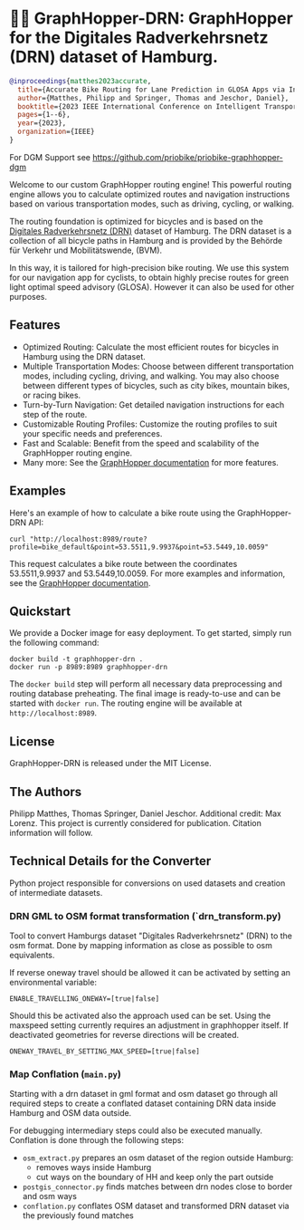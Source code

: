 # 🚴‍♂️ GraphHopper-DRN: GraphHopper for the Digitales Radverkehrsnetz (DRN) dataset of Hamburg.

```bibtex
@inproceedings{matthes2023accurate,
  title={Accurate Bike Routing for Lane Prediction in GLOSA Apps via Infrastructure Reference Models},
  author={Matthes, Philipp and Springer, Thomas and Jeschor, Daniel},
  booktitle={2023 IEEE International Conference on Intelligent Transportation Systems (ITSC)},
  pages={1--6},
  year={2023},
  organization={IEEE}
}
```

For DGM Support see https://github.com/priobike/priobike-graphhopper-dgm

Welcome to our custom GraphHopper routing engine! This powerful routing engine allows you to calculate optimized routes and navigation instructions based on various transportation modes, such as driving, cycling, or walking. 

The routing foundation is optimized for bicycles and is based on the [Digitales Radverkehrsnetz (DRN)](https://metaver.de/trefferanzeige?docuuid=EA847D9F-6403-4B75-BCDB-73F831F960C7) dataset of Hamburg. The DRN dataset is a collection of all bicycle paths in Hamburg and is provided by the Behörde für Verkehr und Mobilitätswende, (BVM).

In this way, it is tailored for high-precision bike routing. We use this system for our navigation app for cyclists, to obtain highly precise routes for green light optimal speed advisory (GLOSA). However it can also be used for other purposes.

## Features

- Optimized Routing: Calculate the most efficient routes for bicycles in Hamburg using the DRN dataset.
- Multiple Transportation Modes: Choose between different transportation modes, including cycling, driving, and walking. You may also choose between different types of bicycles, such as city bikes, mountain bikes, or racing bikes.
- Turn-by-Turn Navigation: Get detailed navigation instructions for each step of the route.
- Customizable Routing Profiles: Customize the routing profiles to suit your specific needs and preferences.
- Fast and Scalable: Benefit from the speed and scalability of the GraphHopper routing engine.
- Many more: See the [GraphHopper documentation](https://docs.graphhopper.com/) for more features.

## Examples

Here's an example of how to calculate a bike route using the GraphHopper-DRN API:

```
curl "http://localhost:8989/route?profile=bike_default&point=53.5511,9.9937&point=53.5449,10.0059"
```

This request calculates a bike route between the coordinates 53.5511,9.9937 and 53.5449,10.0059. For more examples and information, see the [GraphHopper documentation](https://docs.graphhopper.com/).

## Quickstart

We provide a Docker image for easy deployment. To get started, simply run the following command:

```
docker build -t graphhopper-drn .
docker run -p 8989:8989 graphhopper-drn
```

The `docker build` step will perform all necessary data preprocessing and routing database preheating. The final image is ready-to-use and can be started with `docker run`. The routing engine will be available at `http://localhost:8989`.

## License

GraphHopper-DRN is released under the MIT License.

## The Authors

Philipp Matthes, Thomas Springer, Daniel Jeschor. Additional credit: Max Lorenz. This project is currently considered for publication. Citation information will follow.

## Technical Details for the Converter

Python project responsible for conversions on used datasets and creation of intermediate datasets.

### DRN GML to OSM format transformation (`drn_transform.py)

Tool to convert Hamburgs dataset "Digitales Radverkehrsnetz" (DRN) to the osm format.
Done by mapping information as close as possible to osm equivalents.

If reverse oneway travel should be allowed it can be activated by setting an environmental variable:

`ENABLE_TRAVELLING_ONEWAY=[true|false]`

Should this be activated also the approach used can be set. Using the maxspeed setting currently 
requires an adjustment in graphhopper itself. 
If deactivated geometries for reverse directions will be created.

`ONEWAY_TRAVEL_BY_SETTING_MAX_SPEED=[true|false]`

### Map Conflation (`main.py`)
Starting with a drn dataset in gml format and osm dataset go through all required steps to 
create a conflated dataset containing DRN data inside Hamburg and OSM data outside. 

For debugging intermediary steps could also be executed manually.
Conflation is done through the following steps:

- `osm_extract.py` prepares an osm dataset of the region outside Hamburg: 
  - removes ways inside Hamburg
  - cut ways on the boundary of HH and keep only the part outside
- `postgis_connector.py` finds matches between drn nodes close to border and osm ways
- `conflation.py` conflates OSM dataset and transformed DRN dataset via the previously found matches
